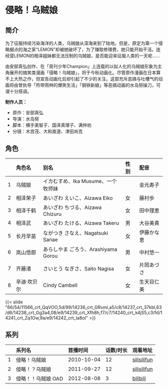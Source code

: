# 侵略！乌贼娘


## 简介

为了征服持续污染海洋的人类，乌贼娘从深海来到了陆地。但是，原定为第一个侵略据点的海之家“LEMON”却被她破坏了，为了赚取修理费，她只能开始干活。连经营LEMON的相泽姐妹都无法压制的乌贼娘，是否能迎来征服人类的一天呢……

由安部真弘创作、在「周刊少年Champion」上连载的以拟人化的乌贼娘形象为主角展开的搞笑类漫画「侵略！乌贼娘」，将于今秋动画化。尽管原作漫画在日本算不上大热之作，但宣告动画化后却引起了不少的关注。这部充斥恶搞与吐槽气的动画将由曾执导「热带雨林的爆笑生活」「钢铁新娘」等恶搞动画的水岛努操刀，可谓十分搭调。


**制作人员：**
- 原作：安部真弘
- 导演：水岛努
- 脚本：横手美智子、国泽真理子、满仲劝
- 分镜：木宫茂、大和直道、津田尚克

## 角色

|     |   角色名   |   别名  | 性别 |  配音  |
|:--- |:------  |:----      |:---  |:--   |
| 1 | 乌贼娘 | イカむすめ、Ika Musume、一个牧师妹 |  | 金元寿子 |
| 2 | 相泽荣子 | あいざわ えいこ、Aizawa Eiko | 女 | 藤村歩 |
| 3 | 相泽千鹤 | あいざわ ちづる、Aizawa Chizuru | 女 | 田中理恵 |
| 4 | 相泽武 | あいざわ たける、Aizawa Takeru | 男 | 大谷美貴 |
| 5 | 长月早苗 | ながつき さなえ、Nagatsuki Sanae | 女 | 伊藤かな恵 |
| 6 | 岚山悟郎 | あらしやま ごろう、Arashiyama Gorou | 男 | 中村悠一 |
| 7 | 齐藤渚 | さいとう なぎさ、Saito Nagisa | 女 | 片岡あづさ |
| 8 | 辛迪·坎贝尔 | Cindy Cambell | 女 | 生天目仁美 |

{{< slide "66/54/11566_crt_QqVOO,5d/99/14236_crt_GRvml,a5/c8/14237_crt_37kbl,63/d6/14238_crt_Gg3a4,08/e9/14239_crt_Xfh8h,f7/c7/14240_crt_k4jS5,c3/fd/14241_crt_Zq1Ow,9a/e9/14242_crt_la8ol" >}}

## 系列

|     |   系列名   |   首播时间  | 话数/时长  | 观看地址 |
|:---  |:------    |:----      |:---       |:---  |
| 1 | 侵略！乌贼娘 | 2010-10-04 | 12 | [silisilifun](https://www.silisilifun.com/vodplay/5IZ7777Z/1/1/)  |
| 2 | 侵略！？乌贼娘 | 2011-09-27 | 12 | [silisilifun](https://www.silisilifun.com/vodplay/pIZ7777Z/1/1/)  |
| 3 | 侵略！！乌贼娘 OAD | 2012-08-08 | 3 | [bilibili](https://www.bilibili.com/video/BV1iW411h7RB)  |



